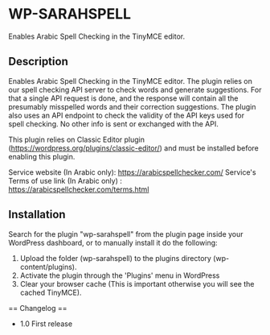 # WP-SARAHSPELL

Enables Arabic Spell Checking in the TinyMCE editor.

## Description

Enables Arabic Spell Checking in the TinyMCE editor.
The plugin relies on our spell checking API server to check words and generate suggestions. For that a single API request is done, and the response will contain all the presumably misspelled words and their correction suggestions. The plugin also uses an API endpoint to check the validity of the API keys used for spell checking. No other info is sent or exchanged with the API.

This plugin relies on Classic Editor plugin (https://wordpress.org/plugins/classic-editor/) and must be installed before enabling this plugin.

Service website (In Arabic only): https://arabicspellchecker.com/
Service's Terms of use link (In Arabic only) : https://arabicspellchecker.com/terms.html

## Installation

Search for the plugin "wp-sarahspell" from the plugin page inside your WordPress dashboard, or to manually install it do the following:

1. Upload the folder (wp-sarahspell) to the plugins directory (wp-content/plugins).
2. Activate the plugin through the 'Plugins' menu in WordPress
3. Clear your browser cache (This is important otherwise you will see the cached TinyMCE).

== Changelog ==

* 1.0 First release
